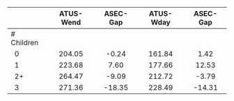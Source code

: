 
|                      |    ATUS-Wend |     ASEC-Gap |    ATUS-Wday |     ASEC-Gap |
| -------------------- | :----------: | :----------: | :----------: | :----------: |
| # Children           |              |              |              |              |
| &nbsp;&nbsp;0        |       204.05 |        -0.24 |       161.84 |         1.42 |
| &nbsp;&nbsp;1        |       223.68 |         7.60 |       177.66 |        12.53 |
| &nbsp;&nbsp;2+       |       264.47 |        -9.09 |       212.72 |        -3.79 |
| &nbsp;&nbsp;3        |       271.36 |       -18.35 |       228.49 |       -14.31 |

